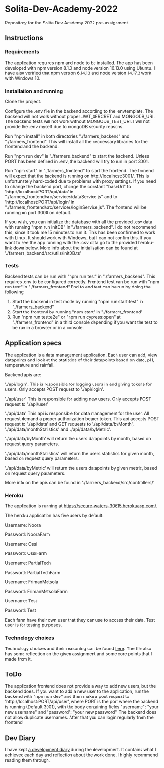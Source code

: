 # Solita-Dev-Academy-2022
Repository for the Solita Dev Academy 2022 pre-assignment 


## Instructions


### Requirements
The application requires npm and node to be installed. The app has been developed with npm version 8.1.0 and node version 16.13.0 using Ubuntu. I have also verified that npm version 6.14.13 and node version 14.17.3 work with Windows 10. 

### Installation and running

Clone the project.

Configure the .env file in the backend according to the .envtemplate. The backend will not work without proper JWT_SERCRET and MONGODB_URI. The backend tests will not work without MONGODB_TEST_URI. I will not provide the .env myself due to mongoDB security reasons.

Run "npm install" in both directories "./farmers_backend" and "./farmers_frontend". This will install all the neccessary libraries for the frontend and the backend.

Run "npm run dev" in "./farmers_backend" to start the backend. Unless PORT has been defined in .env, the backend will try to run in port 3001.

Run "npm start" in "./farmers_frontend" to start the frontend. The fronend will expect that the backend is running on http://localhost:3001/. This is unfortunately hard-coded due to problems with proxy settings. If you need to change the backend port, change the constant "baseUrl" to 'http://localhost:PORT/api/data' in "./farmers_frontend/src/services/dataService.js" and to 'http://localhost:PORT/api/login' in "./farmers_frontend/src/services/loginService.js". The frontend will be running on port 3000 on default. 

If you wish, you can initialize the database with all the provided .csv data with running "npm run initDB" in "./farmers_backend". I do not recommend this, since it took me 15 minutes to run it. This has been confirmed to work with Linux. It should work with Windows, but I can not confim this. If you want to see the app running with the .csv data go to the provided heroku-link down below. More info about the initialization can be found at './farmers_backend/src/utils/initDB.ts'

### Tests

Backend tests can be run with "npm run test" in "./farmers_backend". This requires .env to be configured correctly.
Frontend test can be run with "npm run test" in "./farmers_frontend"
End to end test can be run by doing the following:
1. Start the backend in test mode by running "npm run start:test" in "./farmers_backend"
2. Start the frontend by running "npm start" in "./farmers_frontend"
3. Run "npm run test:e2e" or "npm run cypress:open" at "./farmers_frontend" in a third console depending if you want the test to be run in a browser or in a console.

## Application specs

The application is a data management application. Each user can add, view datapoints and look at the statistics of their datapoints based on date, pH, temperature and rainfall.

Backend apis are:

'./api/login':
This is responsible for logging users in and giving tokens for users. Only accepts POST request to './api/login'.

'./api/user'
This is responsible for adding new users. Only accepts POST request to './api/user'

'./api/data'
This api is responsible for data management for the user. All request demand a proper authorization bearer token. This api accepts POST request to './api/data' and GET requests to './api/data/byMonth', './api/data/monthStatistics' and './api/data/byMetric'.

'./api/data/byMonth' will return the users datapoints by month, based on request query parameters.

'./api/data/monthStatistics' will return the users statistics for given month, based on request query parameters.

'./api/data/byMetric' will return the users datapoints by given metric, based on request query parameters.

More info on the apis can be found in './farmers_backend/src/controllers/'

### Heroku

The application is running at 
https://secure-waters-30615.herokuapp.com/.

The heroku application has five users by default:

Username: Noora

Password: NooraFarm

Username: Ossi

Password: OssiFarm

Username: PartialTech

Password: PartialTechFarm

Username: FrimanMetsola

Password: FrimanMetsolaFarm

Username: Test

Password: Test

Each farm have their own user that they can use to access their data. Test user is for testing purposes. 

### Technology choices

Technology choices and their reasoning can be found [here](https://github.com/tvaskisalo/Solita-Dev-Academy-2022/blob/main/Documentation/Architecture%20and%20Design/Architecture%20and%20Design.md). The file also has some reflection on the given assignment and some core points that I made from it.

## ToDo

The application frontend does not provide a way to add new users, but the backend does. If you want to add a new user to the application, run the backend with "npm run dev" and then make a post request to 'http://localhost:PORT/api/user', where PORT is the port where the backend is running (Default 3001), with the body containing fields "username": "your new username" and "password": "your new password". The backend does not allow duplicate usernames. After that you can login regularly from the frontend.

## Dev Diary
I have kept [a development diary](https://github.com/tvaskisalo/Solita-Dev-Academy-2022/tree/main/Documentation/Dev%20Diary) during the development. It contains what I achieved each day and reflection about the work done. I highly recommend reading them through.



